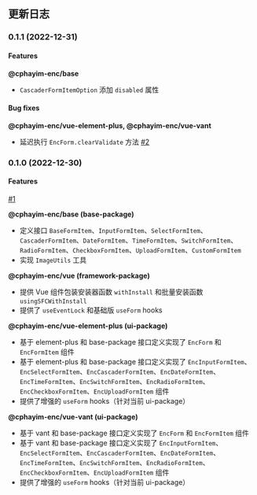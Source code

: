 ## 更新日志

### 0.1.1 (2022-12-31)

#### Features

**@cphayim-enc/base**

- `CascaderFormItemOption` 添加 `disabled` 属性

#### Bug fixes

**@cphayim-enc/vue-element-plus, @cphayim-enc/vue-vant**

- 延迟执行 `EncForm.clearValidate` 方法 [#2](https://github.com/Cphayim/enc/pull/2)

### 0.1.0 (2022-12-30)

#### Features

[#1](https://github.com/Cphayim/enc/pull/1)

**@cphayim-enc/base (base-package)**

- 定义接口 `BaseFormItem`、`InputFormItem`、`SelectFormItem`、`CascaderFormItem`、`DateFormItem`、`TimeFormItem`、`SwitchFormItem`、`RadioFormItem`、`CheckboxFormItem`、`UploadFormItem`、`CustomFormItem`
- 实现 `ImageUtils` 工具

**@cphayim-enc/vue (framework-package)**

- 提供 Vue 组件包装安装器函数 `withInstall` 和批量安装函数 `usingSFCWithInstall`
- 提供了 `useEventLock` 和基础版 `useForm` hooks

**@cphayim-enc/vue-element-plus (ui-package)**

- 基于 element-plus 和 base-package 接口定义实现了 `EncForm` 和 `EncFormItem` 组件
- 基于 element-plus 和 base-package 接口定义实现了 `EncInputFormItem`、`EncSelectFormItem`、`EncCascaderFormItem`、`EncDateFormItem`、`EncTimeFormItem`、`EncSwitchFormItem`、`EncRadioFormItem`、`EncCheckboxFormItem`、`EncUploadFormItem` 组件
- 提供了增强的 `useForm` hooks（针对当前 ui-package）

**@cphayim-enc/vue-vant (ui-package)**

- 基于 vant 和 base-package 接口定义实现了 `EncForm` 和 `EncFormItem` 组件
- 基于 vant 和 base-package 接口定义实现了 `EncInputFormItem`、`EncSelectFormItem`、`EncCascaderFormItem`、`EncDateFormItem`、`EncTimeFormItem`、`EncSwitchFormItem`、`EncRadioFormItem`、`EncCheckboxFormItem`、`EncUploadFormItem` 组件
- 提供了增强的 `useForm` hooks（针对当前 ui-package）
